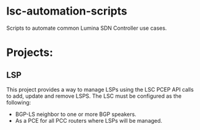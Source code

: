 # lsc-automation-scripts
Scripts to automate common Lumina SDN Controller use cases.

# Projects:

## LSP
This project provides a way to manage LSPs using the LSC PCEP API calls to add, update and remove LSPS.
The LSC must be configured as the following:
  - BGP-LS neighbor to one or more BGP speakers.
  - As a PCE for all PCC routers where LSPs will be managed.
